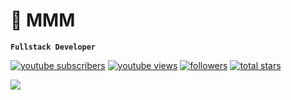 # 💫 **MMM**

**`Fullstack Developer`**

<p align="left">
      <a href="https://www.youtube.com/@mysticelite?sub_confirmation=1">
         <img alt="youtube subscribers" title="Subscribe" src="https://custom-icon-badges.demolab.com/youtube/channel/subscribers/UCRcjFGIFRUjzUiFNG05_kzQ?color=%23E05D44&label=SUBSCRIBE&logo=video&logoColor=white&style=for-the-badge&labelColor=CE4630"/></a> 
      <a href="https://www.youtube.com/@mysticelite/videos">
         <img alt="youtube views" title="YouTube Views" src="https://custom-icon-badges.demolab.com/youtube/channel/views/UCRcjFGIFRUjzUiFNG05_kzQ?color=%23E1AD0E&logo=eye&logoColor=white&style=for-the-badge&labelColor=C79600"/></a> 
      <a href="https://github.com/Ave-devv?tab=followers">
         <img alt="followers" title="Follow me" src="https://custom-icon-badges.demolab.com/github/followers/Ave-devv?color=236ad3&labelColor=1155ba&style=for-the-badge&logo=person-add&label=Follow&logoColor=white"/></a>
      <a href="https://github.com/Ave-devv?tab=repositories&sort=stargazers">
         <img alt="total stars" title="Total stars on GitHub" src="https://custom-icon-badges.demolab.com/github/stars/Ave-devv?color=55960c&style=for-the-badge&labelColor=488207&logo=star"/></a>
</p>
   

<p align="left">
  <a href="https://talysy.netlify.app">
    <img src="https://skillicons.dev/icons?i=apple,azure,codepen,css,discord,bots,discordjs,git,github,html,js,linux,md,mongodb,mysql,nodejs,npm,pnpm,redis,swift,vscode&perline=7" />
  </a>
</p>
 


 
